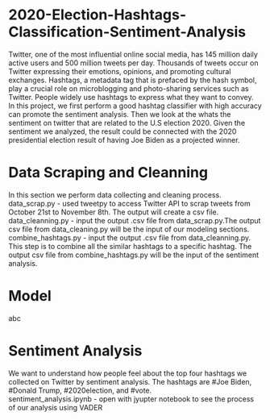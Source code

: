 # 2020-Election-Hashtags-Classification-Sentiment-Analysis
Twitter, one of the most influential online social media, has 145 million daily active users and 500 million tweets per day. Thousands of tweets occur on Twitter expressing their emotions, opinions, and promoting cultural exchanges. Hashtags, a metadata tag that is prefaced by the hash symbol, play a crucial role on microblogging and photo-sharing services such as Twitter. People widely use hashtags to express what they want to convey.\
In this project, we first perform a good hashtag classifier with high accuracy can promote the sentiment analysis. Then we look at the whats the sentiment on twitter that are related to the U.S election 2020. Given the sentiment we analyzed, the result could be connected with the 2020 presidential election result of having Joe Biden as a projected winner.
# Data Scraping and Cleanning
In this section we perform data collecting and cleaning process.\
data_scrap.py - used tweetpy to access Twitter API to scrap tweets from October 21st to November 8th. The output will create a csv file.\
data_cleanning.py - input the output .csv file from data_scrap.py.The output csv file from data_cleaning.py will be the input of our modeling sections.\
combine_hashtags.py - input the output .csv file from data_cleanning.py. This step is to combine all the similar hashtags to a specific hashtag. The output csv file from combine_hashtags.py will be the input of the sentiment analysis.

# Model
abc


# Sentiment Analysis
We want to understand how people feel about the top four hashtags we collected on Twitter by sentiment analysis. The hashtags are #Joe Biden, #Donald Trump, #2020election, and #vote.\
sentiment_analysis.ipynb - open with jyupter notebook to see the process of our analysis using VADER




